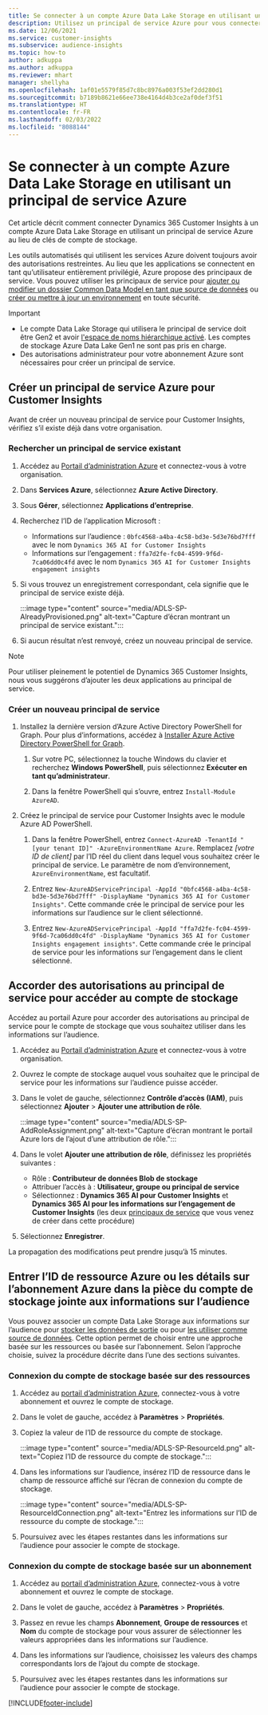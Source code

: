 ```yaml
---
title: Se connecter à un compte Azure Data Lake Storage en utilisant un principal de service
description: Utilisez un principal de service Azure pour vous connecter à votre lac de données personnel.
ms.date: 12/06/2021
ms.service: customer-insights
ms.subservice: audience-insights
ms.topic: how-to
author: adkuppa
ms.author: adkuppa
ms.reviewer: mhart
manager: shellyha
ms.openlocfilehash: 1af01e5579f85d7c8bc8976a003f53ef2dd280d1
ms.sourcegitcommit: b7189b8621e66ee738e4164d4b3ce2af0def3f51
ms.translationtype: HT
ms.contentlocale: fr-FR
ms.lasthandoff: 02/03/2022
ms.locfileid: "8088144"
---
```

# <a name="connect-to-an-azure-data-lake-storage-account-by-using-an-azure-service-principal"></a>Se connecter à un compte Azure Data Lake Storage en utilisant un principal de service Azure

Cet article décrit comment connecter Dynamics 365 Customer Insights à un compte Azure Data Lake Storage en utilisant un principal de service Azure au lieu de clés de compte de stockage. 

Les outils automatisés qui utilisent les services Azure doivent toujours avoir des autorisations restreintes. Au lieu que les applications se connectent en tant qu’utilisateur entièrement privilégié, Azure propose des principaux de service. Vous pouvez utiliser les principaux de service pour [ajouter ou modifier un dossier Common Data Model en tant que source de données](connect-common-data-model.md) ou [créer ou mettre à jour un environnement](create-environment.md) en toute sécurité.

> [!IMPORTANT]
> - Le compte Data Lake Storage qui utilisera le principal de service doit être Gen2 et avoir [l'espace de noms hiérarchique activé](/azure/storage/blobs/data-lake-storage-namespace). Les comptes de stockage Azure Data Lake Gen1 ne sont pas pris en charge.
> - Des autorisations administrateur pour votre abonnement Azure sont nécessaires pour créer un principal de service.

## <a name="create-an-azure-service-principal-for-customer-insights"></a>Créer un principal de service Azure pour Customer Insights

Avant de créer un nouveau principal de service pour Customer Insights, vérifiez s’il existe déjà dans votre organisation.

### <a name="look-for-an-existing-service-principal"></a>Rechercher un principal de service existant

1. Accédez au [Portail d’administration Azure](https://portal.azure.com) et connectez-vous à votre organisation.

2. Dans **Services Azure**, sélectionnez **Azure Active Directory**.

3. Sous **Gérer**, sélectionnez **Applications d’entreprise**.

4. Recherchez l’ID de l’application Microsoft :
   - Informations sur l’audience : `0bfc4568-a4ba-4c58-bd3e-5d3e76bd7fff` avec le nom `Dynamics 365 AI for Customer Insights`
   - Informations sur l’engagement : `ffa7d2fe-fc04-4599-9f6d-7ca06dd0c4fd` avec le nom `Dynamics 365 AI for Customer Insights engagement insights`

5. Si vous trouvez un enregistrement correspondant, cela signifie que le principal de service existe déjà. 
   
   :::image type="content" source="media/ADLS-SP-AlreadyProvisioned.png" alt-text="Capture d’écran montrant un principal de service existant.":::
   
6. Si aucun résultat n’est renvoyé, créez un nouveau principal de service.

>[!NOTE]
>Pour utiliser pleinement le potentiel de Dynamics 365 Customer Insights, nous vous suggérons d’ajouter les deux applications au principal de service.

### <a name="create-a-new-service-principal"></a>Créer un nouveau principal de service

1. Installez la dernière version d’Azure Active Directory PowerShell for Graph. Pour plus d’informations, accédez à [Installer Azure Active Directory PowerShell for Graph](/powershell/azure/active-directory/install-adv2).

   1. Sur votre PC, sélectionnez la touche Windows du clavier et recherchez **Windows PowerShell**, puis sélectionnez **Exécuter en tant qu’administrateur**.
   
   1. Dans la fenêtre PowerShell qui s’ouvre, entrez `Install-Module AzureAD`.

2. Créez le principal de service pour Customer Insights avec le module Azure AD PowerShell.

   1. Dans la fenêtre PowerShell, entrez `Connect-AzureAD -TenantId "[your tenant ID]" -AzureEnvironmentName Azure`. Remplacez *[votre ID de client]* par l’ID réel du client dans lequel vous souhaitez créer le principal de service. Le paramètre de nom d’environnement, `AzureEnvironmentName`, est facultatif.
  
   1. Entrez `New-AzureADServicePrincipal -AppId "0bfc4568-a4ba-4c58-bd3e-5d3e76bd7fff" -DisplayName "Dynamics 365 AI for Customer Insights"`. Cette commande crée le principal de service pour les informations sur l’audience sur le client sélectionné. 

   1. Entrez `New-AzureADServicePrincipal -AppId "ffa7d2fe-fc04-4599-9f6d-7ca06dd0c4fd" -DisplayName "Dynamics 365 AI for Customer Insights engagement insights"`. Cette commande crée le principal de service pour les informations sur l’engagement dans le client sélectionné.

## <a name="grant-permissions-to-the-service-principal-to-access-the-storage-account"></a>Accorder des autorisations au principal de service pour accéder au compte de stockage

Accédez au portail Azure pour accorder des autorisations au principal de service pour le compte de stockage que vous souhaitez utiliser dans les informations sur l’audience.

1. Accédez au [Portail d’administration Azure](https://portal.azure.com) et connectez-vous à votre organisation.

1. Ouvrez le compte de stockage auquel vous souhaitez que le principal de service pour les informations sur l’audience puisse accéder.

1. Dans le volet de gauche, sélectionnez **Contrôle d’accès (IAM)**, puis sélectionnez **Ajouter** > **Ajouter une attribution de rôle**.

   :::image type="content" source="media/ADLS-SP-AddRoleAssignment.png" alt-text="Capture d’écran montrant le portail Azure lors de l’ajout d’une attribution de rôle.":::

1. Dans le volet **Ajouter une attribution de rôle**, définissez les propriétés suivantes :
   - Rôle : **Contributeur de données Blob de stockage**
   - Attribuer l’accès à : **Utilisateur, groupe ou principal de service**
   - Sélectionnez : **Dynamics 365 AI pour Customer Insights** et **Dynamics 365 AI pour les informations sur l’engagement de Customer Insights** (les deux [principaux de service](#create-a-new-service-principal) que vous venez de créer dans cette procédure)

1.  Sélectionnez **Enregistrer**.

La propagation des modifications peut prendre jusqu’à 15 minutes.

## <a name="enter-the-azure-resource-id-or-the-azure-subscription-details-in-the-storage-account-attachment-to-audience-insights"></a>Entrer l’ID de ressource Azure ou les détails sur l’abonnement Azure dans la pièce du compte de stockage jointe aux informations sur l’audience

Vous pouvez associer un compte Data Lake Storage aux informations sur l’audience pour [stocker les données de sortie](manage-environments.md) ou pour [les utiliser comme source de données](connect-common-data-service-lake.md). Cette option permet de choisir entre une approche basée sur les ressources ou basée sur l’abonnement. Selon l’approche choisie, suivez la procédure décrite dans l’une des sections suivantes.

### <a name="resource-based-storage-account-connection"></a>Connexion du compte de stockage basée sur des ressources

1. Accédez au [portail d’administration Azure](https://portal.azure.com), connectez-vous à votre abonnement et ouvrez le compte de stockage.

1. Dans le volet de gauche, accédez à **Paramètres** > **Propriétés**.

1. Copiez la valeur de l’ID de ressource du compte de stockage.

   :::image type="content" source="media/ADLS-SP-ResourceId.png" alt-text="Copiez l’ID de ressource du compte de stockage.":::

1. Dans les informations sur l’audience, insérez l’ID de ressource dans le champ de ressource affiché sur l’écran de connexion du compte de stockage.

   :::image type="content" source="media/ADLS-SP-ResourceIdConnection.png" alt-text="Entrez les informations sur l’ID de ressource du compte de stockage.":::   

1. Poursuivez avec les étapes restantes dans les informations sur l’audience pour associer le compte de stockage.

### <a name="subscription-based-storage-account-connection"></a>Connexion du compte de stockage basée sur un abonnement

1. Accédez au [portail d’administration Azure](https://portal.azure.com), connectez-vous à votre abonnement et ouvrez le compte de stockage.

1. Dans le volet de gauche, accédez à **Paramètres** > **Propriétés**.

1. Passez en revue les champs **Abonnement**, **Groupe de ressources** et **Nom** du compte de stockage pour vous assurer de sélectionner les valeurs appropriées dans les informations sur l’audience.

1. Dans les informations sur l’audience, choisissez les valeurs des champs correspondants lors de l’ajout du compte de stockage.

1. Poursuivez avec les étapes restantes dans les informations sur l’audience pour associer le compte de stockage.


[!INCLUDE[footer-include](../includes/footer-banner.md)]
